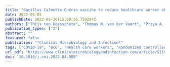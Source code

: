 ```yaml
---
title: "Bacillus Calmette-Guérin vaccine to reduce healthcare worker absenteeism in COVID-19 pandemic, a randomized controlled trial"
date: 2022-04-01
publishDate: 2022-05-30T15:00:36.759284Z
authors: ["Thijs ten Doesschate", "Thomas W. van der Vaart", "Priya A. Debisarun", "Esther Taks", "Simone J. C. F. M. Moorlag", "Nienke Paternotte", "Wim G. Boersma", "Vincent P. Kuiper", "Anna H. E. Roukens", "Bart J. A. Rijnders", "Andreas Voss", "Karin M. Veerman", "Angele P. M. Kerckhoffs", "Jaap ten Oever", "Reinout van Crevel", "Cees van Nieuwkoop", "Arief Lalmohamed", "Janneke H. H. M. van de Wijgert", "Mihai G. Netea", "Marc J. M. Bonten", "Cornelis H. van Werkhoven"]
publication_types: ["2"]
abstract: ""
featured: false
publication: "*Clinical Microbiology and Infection*"
tags: ["COVID-19", "BCG", "Health care workers", "Randomized controlled trial", "Trained immunity"]
url_pdf: "https://www.clinicalmicrobiologyandinfection.com/article/S1198-743X(22)00214-2/fulltext"
doi: "10.1016/j.cmi.2022.04.009"
---
```


